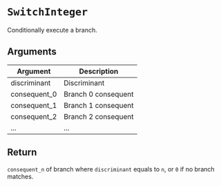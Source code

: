 # `SwitchInteger`

Conditionally execute a branch.

## Arguments

| Argument     | Description         |
| ------------ | ------------------- |
| discriminant | Discriminant        |
| consequent_0 | Branch 0 consequent |
| consequent_1 | Branch 1 consequent |
| consequent_2 | Branch 2 consequent |
| ...          | ...                 |

## Return

`consequent_n` of branch where `discriminant` equals to `n`, or `0` if no branch matches.
